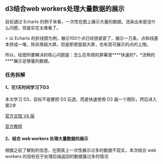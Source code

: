 ## d3结合web workers处理大量数据的展示

目前通过 Echarts 的例子来看，一次性在图上展示大量的数据，渲染出来是没什么问题，但是实在太难看了。

\> 以 Echarts 的折线图为例，展示100个点已经很紧密了，展示一万条，点和线基本挤成一堆，除非用超大屏。但是即使是超大屏，也有其可展示的点的上限。

所以，绘图所要解决的核心问题是：怎么在有限的屏幕里***\*快速的\****、***\*流畅的\****展示足够量的数据。

### 任务拆解

#### 1、花1天时间学习下D3

本次学习 D3，目标不是要把 D3 玩透，而是快速使用 D3 画一个图形，然后进入第2步

[官方文档 V4 版](<https://github.com/xswei/d3js_doc>)

[官方教程](<https://github.com/d3/d3/wiki/Tutorials?_blank>)

#### 2、结合 web workers 处理大量数据的展示

根据之前了解到的信息，在图表上一次性展示过多的数据不现实，本次结合 web workers 的目标在于处理后端返回的数据量过多的情况

